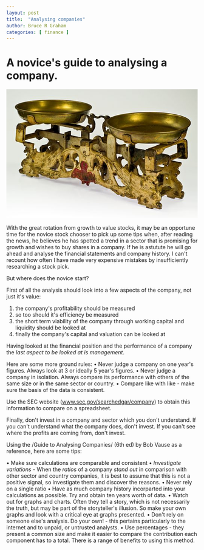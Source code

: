 ```yaml
---
layout: post
title:  "Analysing companies"
author: Bruce R Graham
categories: [ finance ]
---
```

# A novice's guide to analysing a company.

![Ratios and weight](/images/scale.jpg)


With the great rotation from growth to value stocks, it may be an
opportune time for the novice stock chooser to pick up some tips when, after reading the news, he believes he has spotted a trend in a sector that is promising for growth and wishes to buy shares in a company. If he is astutute he will go
ahead and analyse the financial statements and company history. I can't recount how often I have made very expensive mistakes by insufficiently researching a stock pick.

But where does the novice start?

First of all the analysis should look into a few aspects of the company,
not just it's value:

1. the company's profitability should be measured
2. so too should it's efficiency be measured
3. the short term viability of the company through working capital and
   liquidity should be looked at
4. finally the company's capital and valuation can be looked at

Having looked at the financial position and the performance of a company
the *last aspect to be looked at is management*.

Here are some more ground rules:
• Never judge a company on one year's figures. Always look at 3 or
  ideally 5 year's figures.
• Never judge a company in isolation. Always compare its performance
  with others of the same size or in the same sector or country.
• Compare like with like - make sure the basis of the data is
  consistent.

Use the SEC website (www.sec.gov/searchedgar/company) to obtain this
information to compare on a spreadsheet.

Finally, don't invest in a company and sector which you don't
understand. If you can't understand what the company does, don't
invest. If you can't see where the profits are coming from, don't
invest.

Using the /Guide to Analysing Companies/ (6th ed) by Bob Vause as a
reference, here are some tips:

• Make sure calculations are comparable and consistent
• *Investigate variations* - When the *ratios* of a company *stand out*
   in comparison with other sector and country companies, it is best to
   assume that this is not a positive signal, so investigate them and
   discover the reasons.
• Never rely on a single ratio
• Have as much company history incorparted into your calculations as
  possible. Try and obtain ten years worth of data.
• Watch out for graphs and charts. Often they tell a story, which is not
  necessarily the truth, but may be part of the storyteller's
  illusion. So make your own graphs and look with a critical eye at
  graphs presented.
• Don't rely on someone else's analysis. Do your own! - this pertains
  particularly to the internet and to unpaid, or untrusted analysts.
• Use percentages - they present a common size and make it easier to
  compare the contribution each component has to a total. There is a
  range of benefits to using this method.
